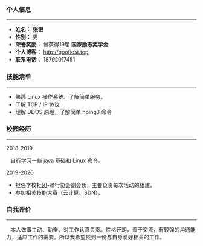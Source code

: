 ### 个人信息

***

* **姓名：** **张银**
* **性别：** 男
* **荣誉奖励：** 曾获得19届 **国家励志奖学金**
* **个人博客：** http://goofiest.top
* **联系电话：** 18792017451



### 技能清单

***

* 熟悉 Linux 操作系统。了解简单服务。
* 了解 TCP / IP 协议
* 理解 DDOS 原理，了解简单 hping3 命令



### 校园经历

***

2018-2019

&ensp; 自行学习一些 java 基础和 Linux 命令。

2019-2020 

* 担任学校社团-骑行协会副会长，主要负责每次活动的组建。
* 参加相关技能大赛（云计算、SDN）。



### 自我评价

***

&ensp; 本人做事主动、勤奋、对工作认真负责。性格开朗，善于交流，有较强的沟通能力，适应工作的需要。所以我希望找到一份与自身爱好相关的工作。
